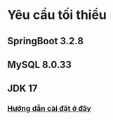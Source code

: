 # Yêu cầu tối thiểu
## SpringBoot 3.2.8 
## MySQL 8.0.33
## JDK 17
### [Hướng dẫn cài đặt ở đây](https://github.com/Jaycelation/BTL_OOP/tree/master/src#readme)
